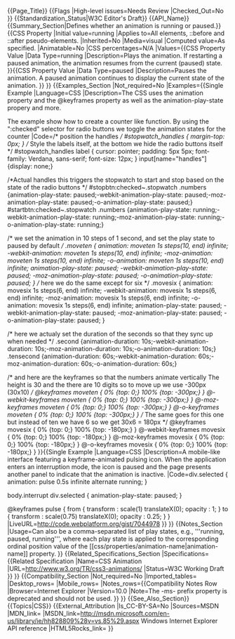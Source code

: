 {{Page_Title}}
{{Flags
|High-level issues=Needs Review
|Checked_Out=No
}}
{{Standardization_Status|W3C Editor's Draft}}
{{API_Name}}
{{Summary_Section|Defines whether an animation is running or paused.}}
{{CSS Property
|Initial value=running
|Applies to=All elements, &#58;&#58;before and &#58;&#58;after pseudo-elements.
|Inherited=No
|Media=visual
|Computed value=As specified.
|Animatable=No
|CSS percentages=N/A
|Values={{CSS Property Value
|Data Type=running
|Description=Plays the animation. If restarting a paused animation, the animation resumes from the current (paused) state.
}}{{CSS Property Value
|Data Type=paused
|Description=Pauses the animation. A paused animation continues to display the current state of the animation.
}}
}}
{{Examples_Section
|Not_required=No
|Examples={{Single Example
|Language=CSS
|Description=The CSS uses the animation property and the @keyframes property as well as the animation-play-state propery and more. 

The example show how to create a counter like function.
By using the ":checked" selector for radio buttons we toggle the animation states for the counter
|Code=/* position the handles */
#stopwatch_handles {
	margin-top: 0px;
}
/* Style the labels itself, at the bottom we hide the radio buttons itself */
#stopwatch_handles label {
	cursor: pointer;
	padding: 5px 5px;
	font-family: Verdana, sans-serif;
	font-size: 12px;
}
input[name="handles"] {display: none;}

/*Actual handles  this triggers the stopwatch to start and stop based on the state of the radio buttons */
#stopbtn:checked~.stopwatch .numbers {animation-play-state: paused;-webkit-animation-play-state: paused;-moz-animation-play-state: paused;-o-animation-play-state: paused;}
#startbtn:checked~.stopwatch .numbers {animation-play-state: running;-webkit-animation-play-state: running;-moz-animation-play-state: running;-o-animation-play-state: running;}

/* we set the animation in 10 steps of 1 second, and set the play state to paused by default */
.moveten {
	animation: moveten 1s steps(10, end) infinite;
	-webkit-animation: moveten 1s steps(10, end) infinite;
	-moz-animation: moveten 1s steps(10, end) infinite;
	-o-animation: moveten 1s steps(10, end) infinite;
	animation-play-state: paused;
	-webkit-animation-play-state: paused;
	-moz-animation-play-state: paused;
	-o-animation-play-state: paused;
}
/* here we do the same except for six */
.movesix {
	animation: movesix 1s steps(6, end) infinite;
	-webkit-animation: movesix 1s steps(6, end) infinite;
	-moz-animation: movesix 1s steps(6, end) infinite;
	-o-animation: movesix 1s steps(6, end) infinite;
	animation-play-state: paused;
	-webkit-animation-play-state: paused;
	-moz-animation-play-state: paused;
	-o-animation-play-state: paused;
}

/* here we actualy set the duration of the seconds so that they sync up when needed */
.second {animation-duration: 10s;-webkit-animation-duration: 10s;-moz-animation-duration: 10s;-o-animation-duration: 10s;}
.tensecond {animation-duration: 60s;-webkit-animation-duration: 60s;-moz-animation-duration: 60s;-o-animation-duration: 60s;} 

/* and here are the keyframes so that the numbers animate vertically
The height is 30 and the there are 10 digits so to move up we use -300px (30x10) */
@keyframes moveten {
	0% {top: 0;}
	100% {top: -300px;} 
}
@-webkit-keyframes moveten {
	0% {top: 0;}
	100% {top: -300px;} 
}
@-moz-keyframes moveten {
	0% {top: 0;}
	100% {top: -300px;} 
}
@-o-keyframes moveten {
	0% {top: 0;}
	100% {top: -300px;} 
}
/* The same goes for this one but instead of ten we have 6 so we get 30x6 = 180px */
@keyframes movesix {
	0% {top: 0;}
	100% {top: -180px;} 
}
@-webkit-keyframes movesix {
	0% {top: 0;}
	100% {top: -180px;} 
}
@-moz-keyframes movesix {
	0% {top: 0;}
	100% {top: -180px;} 
}
@-o-keyframes movesix {
	0% {top: 0;}
	100% {top: -180px;} 
}
}}{{Single Example
|Language=CSS
|Description=A mobile-like interface featuring a keyframe-animated pulsing icon.  When the application enters an interruption mode, the icon is paused and the page presents another panel to indicate that the animation is inactive.
|Code=div.selected {
    animation: pulse 0.5s infinite alternate running;
}

body.interrupt div.selected {
    animation-play-state: paused;
}

@keyframes pulse {
    from {
        transform : scale(1) translateX(0);
        opacity : 1;
    }
    to {
        transform : scale(0.75) translateX(0);
        opacity : 0.25;
    }
}
|LiveURL=http://code.webplatform.org/gist/7044978
}}
}}
{{Notes_Section
|Usage=Can also be a comma-separated list of play states, e.g., '''running, paused, running''', where each play state is applied to the corresponding ordinal position value of the [[css/properties/animation-name|animation-name]] property.
}}
{{Related_Specifications_Section
|Specifications={{Related Specification
|Name=CSS Animation
|URL=http://www.w3.org/TR/css3-animations/
|Status=W3C Working Draft
}}
}}
{{Compatibility_Section
|Not_required=No
|Imported_tables=
|Desktop_rows=
|Mobile_rows=
|Notes_rows={{Compatibility Notes Row
|Browser=Internet Explorer
|Version=10.0
|Note=The -ms- prefix property is deprecated and should not be used.
}}
}}
{{See_Also_Section}}
{{Topics|CSS}}
{{External_Attribution
|Is_CC-BY-SA=No
|Sources=MSDN
|MDN_link=
|MSDN_link=http://msdn.microsoft.com/en-us/library/ie/hh828809%28v=vs.85%29.aspx Windows Internet Explorer API reference
|HTML5Rocks_link=
}}